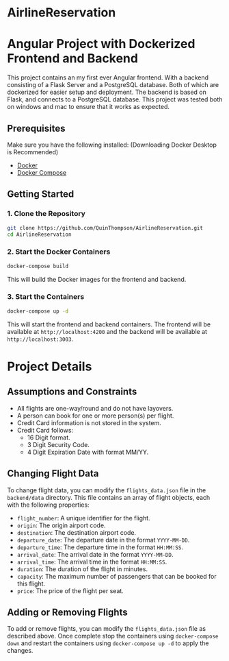 # AirlineReservation

# Angular Project with Dockerized Frontend and Backend

This project contains an my first ever Angular frontend. With a backend consisting of a Flask Server and a PostgreSQL database. Both of which are dockerized for easier setup and deployment. The backend is based on Flask, and connects to a PostgreSQL database. This project was tested both on windows and mac to ensure that it works as expected.

## Prerequisites

Make sure you have the following installed: (Downloading Docker Desktop is Recommended)

- [Docker](https://www.docker.com/get-started)
- [Docker Compose](https://docs.docker.com/compose/)

## Getting Started

### 1. Clone the Repository

```bash
git clone https://github.com/QuinThompson/AirlineReservation.git
cd AirlineReservation
```

### 2. Start the Docker Containers

```bash
docker-compose build
```
This will build the Docker images for the frontend and backend.


### 3. Start the Containers

```bash
docker-compose up -d
```

This will start the frontend and backend containers. The frontend will be available at `http://localhost:4200` and the backend will be available at `http://localhost:3003`.



# Project Details

## Assumptions and Constraints

- All flights are one-way/round and do not have layovers.
- A person can book for one or more person(s) per flight.
- Credit Card information is not stored in the system.
- Credit Card follows:
    - 16 Digit format. 
    - 3 Digit Security Code.
    - 4 Digit Expiration Date with format MM/YY.

## Changing Flight Data

To change flight data, you can modify the `flights_data.json` file in the `backend/data` directory. This file contains an array of flight objects, each with the following properties:
- `flight_number`: A unique identifier for the flight.
- `origin`: The origin airport code.
- `destination`: The destination airport code.
- `departure_date`: The departure date in the format `YYYY-MM-DD`.
- `departure_time`: The departure time in the format `HH:MM:SS`.   
- `arrival_date`: The arrival date in the format `YYYY-MM-DD`.
- `arrival_time`: The arrival time in the format `HH:MM:SS`.
- `duration`: The duration of the flight in minutes.
- `capacity`: The maximum number of passengers that can be booked for this flight.
- `price`: The price of the flight per seat.

## Adding or Removing Flights

To add or remove flights, you can modify the `flights_data.json` file as described above. 
Once complete stop the containers using `docker-compose down` and restart the containers using `docker-compose up -d` to apply the changes.

